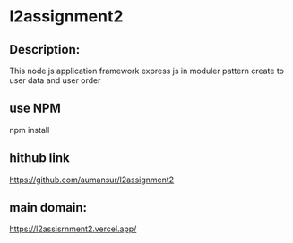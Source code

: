 # l2assignment2

## Description:
This node js application framework express js in moduler pattern  create to user data and user order 

## use NPM 
npm install 

## hithub link
https://github.com/aumansur/l2assignment2
##
## main domain:
https://l2assisrnment2.vercel.app/